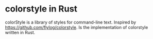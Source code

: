 # colorstyle in Rust
colorStyle is a library of styles for command-line text.
Inspired by https://github.com/flylog/colorstyle.
Is the implementation of colorstyle written in Rust.
